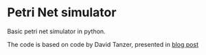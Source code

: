 Petri Net simulator
===================

Basic petri net simulator in python. 

The code is based on code by David Tanzer, presented in [blog post](http://johncarlosbaez.wordpress.com/2012/10/01/petri-net-programming/)
